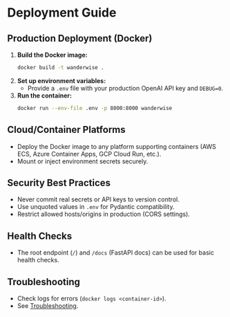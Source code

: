 # Deployment Guide

## Production Deployment (Docker)

1. **Build the Docker image:**
   ```bash
   docker build -t wanderwise .
   ```
2. **Set up environment variables:**
   - Provide a `.env` file with your production OpenAI API key and `DEBUG=0`.
3. **Run the container:**
   ```bash
   docker run --env-file .env -p 8000:8000 wanderwise
   ```

## Cloud/Container Platforms
- Deploy the Docker image to any platform supporting containers (AWS ECS, Azure Container Apps, GCP Cloud Run, etc.).
- Mount or inject environment secrets securely.

## Security Best Practices
- Never commit real secrets or API keys to version control.
- Use unquoted values in `.env` for Pydantic compatibility.
- Restrict allowed hosts/origins in production (CORS settings).

## Health Checks
- The root endpoint (`/`) and `/docs` (FastAPI docs) can be used for basic health checks.

## Troubleshooting
- Check logs for errors (`docker logs <container-id>`).
- See [Troubleshooting](troubleshooting.md).
